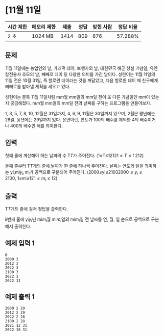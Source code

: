 

# [11월 11일

| 시간 제한 | 메모리 제한 | 제출 | 정답 | 맞힌 사람 | 정답 비율 |
| --- | --- | --- | --- | --- | --- |
| 2 초 | 1024 MB | 1414 | 809 | 676 | 57.288% |

## 문제

11월 11일에는 농업인의 날, 가래떡 데이, 보행자의 날, 대한민국 해군 창설 기념일, 유엔참전용사 추모의 날, 빼빼로 데이 등 다양한 의미를 가진 날이다. 성현이는 11월 11일의 11일 전은 10월 31일, 즉 할로윈 데이라는 것을 깨달았고, 다음 할로윈 데이 때 친구에게 빼빼로를 받아낼 계획을 세우고 있다.

성현이는 문득 11월 11일처럼 m$m$월 m$m$일의 m$m$일 전이 또 다른 기념일인 m$m$이 있는지 궁금해졌다. m$m$월 m$m$일의 m$m$일 전의 날짜를 구하는 프로그램을 만들어보자.

1, 3, 5, 7, 8, 10, 12월은 31일까지, 4, 6, 9, 11월은 30일까지 있으며, 2월은 평년에는 28일, 윤년에는 29일까지 있다. 윤년이란, 연도가 100의 배수를 제외한 4의 배수이거나 400의 배수인 해를 의미한다.

## 입력

첫째 줄에 계산해야 하는 날짜의 수 T$T$가 주어진다. (1≤T≤1212$1 \leq T \leq 1\,212$)

둘째 줄부터 T$T$개의 줄에 날짜가 한 줄에 하나씩 주어진다. 날짜는 연도와 달을 의미하는 yi,mi$y_i, m_i$가 공백으로 구분되어 주어진다. (2000≤yi≤2100$2000 \leq y_i \leq 2100$, 1≤mi≤12$1 \leq m_i \leq 12$)

## 출력

T$T$개의 줄에 걸쳐 정답을 출력한다.

i$i$번째 줄에 yi$y_i$년 mi$m_i$월 mi$m_i$일의 mi$m_i$일 전 날짜를 연, 월, 일 순으로 공백으로 구분해서 출력한다.

## 예제 입력 1

```
6
2000 3
2012 3
2022 3
2100 3
2022 1
2022 11

```

## 예제 출력 1

```
2000 2 29
2012 2 29
2022 2 28
2100 2 28
2021 12 31
2022 10 31
```
